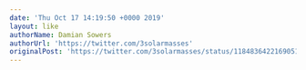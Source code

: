 ```yaml
---
date: 'Thu Oct 17 14:19:50 +0000 2019'
layout: like
authorName: Damian Sowers
authorUrl: 'https://twitter.com/3solarmasses'
originalPost: 'https://twitter.com/3solarmasses/status/1184836422169051138'
---
```

